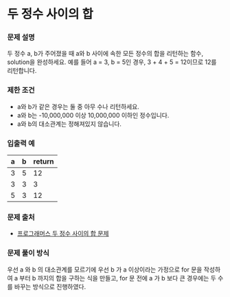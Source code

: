 # 두 정수 사이의 합

### 문제 설명

두 정수 a, b가 주어졌을 때 a와 b 사이에 속한 모든 정수의 합을 리턴하는 함수, solution을 완성하세요.
예를 들어 a = 3, b = 5인 경우, 3 + 4 + 5 = 12이므로 12를 리턴합니다.

### 제한 조건

- a와 b가 같은 경우는 둘 중 아무 수나 리턴하세요.
- a와 b는 -10,000,000 이상 10,000,000 이하인 정수입니다.
- a와 b의 대소관계는 정해져있지 않습니다.

### 입출력 예

|a|	b|	return|
|-|-|------|
|3|	5|	12|
|3|	3|	3|
|5|	3|	12|

### 문제 출처

- [프로그래머스 두 정수 사이의 합 문제](https://school.programmers.co.kr/learn/courses/30/lessons/12912)

### 문제 풀이 방식

우선 a 와 b 의 대소관계를 모르기에 우선 b 가 a 이상이라는 가정으로 for 문을 작성하여 a 부터 b 까지의 합을 구하는 식을 만들고, for 문 전에 a 가 b 보다 큰 경우에는 두 수를 바꾸는 방식으로 진행하였다.
